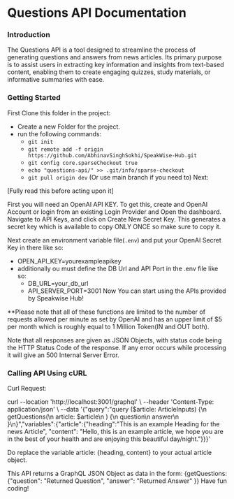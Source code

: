 # Questions API Documentation

### Introduction

The Questions API is a tool designed to streamline the process of generating questions and answers from news articles. Its primary purpose is to assist users in extracting key information and insights from text-based content, enabling them to create engaging quizzes, study materials, or informative summaries with ease.

### Getting Started

First Clone this folder in the project:

- Create a new Folder for the project.
- run the following commands:
  - `git init`
  - `git remote add -f origin https://github.com/AbhinavSinghSokhi/SpeakWise-Hub.git`
  - `git config core.sparseCheckout true`
  - `echo "questions-api/" >> .git/info/sparse-checkout`
  - `git pull origin dev` (Or use main branch if you need to)
    Next:

\[Fully read this before acting upon it\]

First you will need an OpenAI API KEY. To get this, create and OpenAI Account or login from an existing Login Provider and Open the dashboard. Navigate to API Keys, and click on Create New Secret Key. This generates a secret key which is available to copy ONLY ONCE so make sure to copy it.  

Next create an environment variable file(`.env`) and put your OpenAI Secret Key in there like so:  
 - OPEN_API_KEY=yourexampleapikey
 - additionally ou must define the DB Url and API Port in the .env file like so:
   - DB_URL=your_db_url
   - API_SERVER_PORT=3001
Now You can start using the APIs provided by Speakwise Hub!

\*\*Please note that all of these functions are limited to the number of requests allowed per minute as set by OpenAI and has an upper limit of $5 per month which is roughly equal to 1 Million Token(IN and OUT both).  

Note that all responses are given as JSON Objects, with status code being the HTTP Status Code of the response. If any error occurs while processing it will give an 500 Internal Server Error.

### Calling API Using cURL

Curl Request:

curl --location 'http://localhost:3001/graphql' \\
--header 'Content-Type: application/json' \\
--data '{"query":"query ($article: ArticleInputs) {\n getQuestions(\n article: $article\n ) {\n question\n answer\n }\n}","variables":{"article":{"heading":"This is an example Heading for the news Article", "content": "Hello, this is an example article, we hope you are in the best of your health and are enjoying this beautiful day/night."}}}'  

Do replace the variable article: {heading, content} to your actual article object.

This API returns a GraphQL JSON Object as data in the form: {getQuestions: {"question": "Returned Question", "answer": "Returned Answer" }}
Have fun coding!